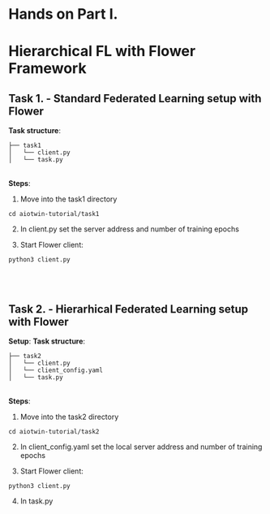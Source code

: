 # Hands on Part I.
# Hierarchical FL with Flower Framework
## Task 1. - Standard Federated Learning setup with Flower

**Task structure**:  
```
├── task1 
│   └── client.py  
│   └── task.py
```

&nbsp;  
**Steps**:
1. Move into the task1 directory
```
cd aiotwin-tutorial/task1
```
2. In client.py set the server address and number of training epochs

3. Start Flower client:
```
python3 client.py
```
&nbsp;  
&nbsp;  

## Task 2. - Hierarhical Federated Learning setup with Flower
**Setup**:
**Task structure**: 
```
├── task2  
│   └── client.py  
│   └── client_config.yaml  
│   └── task.py
```
  
&nbsp;  
**Steps**:
1. Move into the task2 directory
```
cd aiotwin-tutorial/task2
```
2. In client_config.yaml set the local server address and number of training epochs

3. Start Flower client:
```
python3 client.py
```
4. In task.py 


